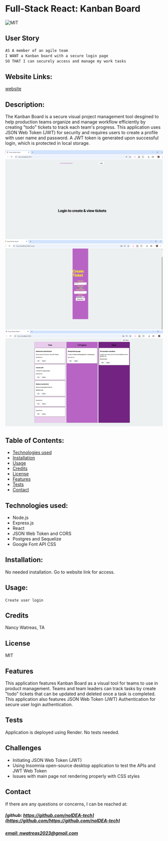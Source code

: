 # Full-Stack React: Kanban Board
![MIT](https://img.shields.io/badge/License-MIT-blue)

## User Story

```md
AS A member of an agile team
I WANT a Kanban board with a secure login page
SO THAT I can securely access and manage my work tasks
```

## Website Links: 
[website](https://github.com/noIDEA-tech/14-Kanban-Board)

## Description:
The Kanban Board is a secure visual project management tool desgined to help production teams organize and manage workflow efficiently by creating "todo" tickets to track each team's progress. This application uses JSON Web Token (JWT) for security and requires users to create a profile with user name and password. A JWT token is generated upon successful login, which is protected in local storage.

![app_image](/client/assets/main-page-image.png)
![app_image](/client/assets/login-image.png)
![app_image](/client/assets/ticket-generator-image.png)

## Table of Contents:
- [Technologies used](#technologies-used)
- [Installation](#installation)
- [Usage](#usage)
- [Credits](#credits)
- [License](#license)
- [Features](#features)
- [Tests](#tests)
- [Contact](#contact)


## Technologies used: 
- Node.js
- Express.js
- React
- JSON Web Token and CORS
- Postgres and Sequelize
- Google Font API CSS

## Installation:
No needed installation. Go to website link for access.

## Usage:
`Create user login`

## Credits
Nancy Watreas, TA

## License
MIT

## Features
This application features Kanban Board as a visual tool for teams to use in product management. Teams and team leaders can track tasks by create "todo" tickets that can be updated and deleted once a task is completed. This application also features JSON Web Token (JWT) Authentication for secure user login authentication.

## Tests
Application is deployed using Render. No tests needed.

## Challenges
- Initiating JSON Web Token (JWT) 
- Using Insomnia open-source desktop application to test the APIs and JWT Web Token
- Issues with main page not rendering properly with CSS styles

## Contact
If there are any questions or concerns, I can be reached at:
##### [github: https://github.com/noIDEA-tech](https://github.com/https://github.com/noIDEA-tech)
##### [email: nwatreas2023@gmail.com](mailto:nwatreas2023@gmail.com)


